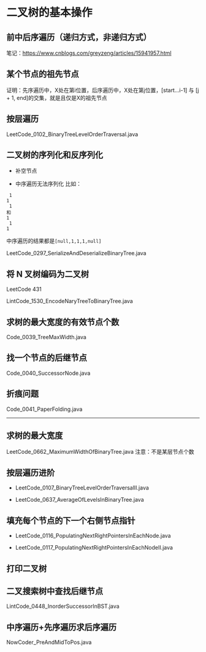 # 二叉树的基本操作

## 前中后序遍历（递归方式，非递归方式）

笔记：https://www.cnblogs.com/greyzeng/articles/15941957.html

## 某个节点的祖先节点

证明：先序遍历中，X处在第i位置，后序遍历中，X处在第j位置，[start...i-1] 与 [j + 1, end]的交集，就是且仅是X的祖先节点

## 按层遍历

LeetCode_0102_BinaryTreeLevelOrderTraversal.java

## 二叉树的序列化和反序列化

- 补空节点

- 中序遍历无法序列化 比如：

```text
 1
1
 1
和
1
 1
1
```

中序遍历的结果都是`[null,1,1,1,null]`

LeetCode_0297_SerializeAndDeserializeBinaryTree.java

## 将 N 叉树编码为二叉树

LeetCode 431

LintCode_1530_EncodeNaryTreeToBinaryTree.java

## 求树的最大宽度的有效节点个数

Code_0039_TreeMaxWidth.java

## 找一个节点的后继节点

Code_0040_SuccessorNode.java

## 折痕问题

Code_0041_PaperFolding.java

---

## 求树的最大宽度

LeetCode_0662_MaximumWidthOfBinaryTree.java 注意：不是某层节点个数

## 按层遍历进阶

- LeetCode_0107_BinaryTreeLevelOrderTraversalII.java

- LeetCode_0637_AverageOfLevelsInBinaryTree.java

## 填充每个节点的下一个右侧节点指针

- LeetCode_0116_PopulatingNextRightPointersInEachNode.java

- LeetCode_0117_PopulatingNextRightPointersInEachNodeII.java

## 打印二叉树

## 二叉搜索树中查找后继节点

LintCode_0448_InorderSuccessorInBST.java

## 中序遍历+先序遍历求后序遍历

NowCoder_PreAndMidToPos.java
